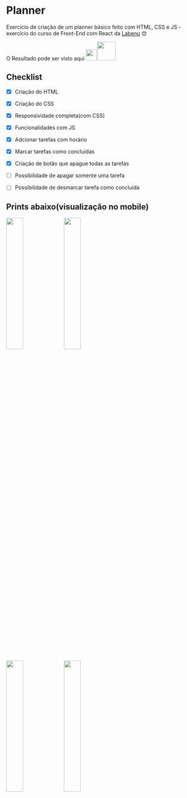 # Planner

Exercício de criação de um planner básico feito com HTML, CSS e JS - exercício do curso de Front-End com React da [Labenu](https://www.labenu.com.br/) :heart_eyes:             

O Resultado pode ser visto aqui <img src="https://toppng.com/uploads/preview/finger-finger-icon-left-right-png-and-psd-finger-pointing-icon-115631043687g3bxc2upl.png" width="30"><a href="https://planner.araujocoding.repl.co/"><img src="https://upload.wikimedia.org/wikipedia/commons/thumb/b/b2/Repl.it_logo.svg/768px-Repl.it_logo.svg.png" width="50"></a>


## Checklist

- [x] Criação do HTML
- [x] Criação do CSS
- [x] Responsividade completa(com CSS)
- [x] Funcionalidades com JS
- [x] Adcionar tarefas com horário
- [x] Marcar tarefas como concluídas
- [x] Criação de botão que apague todas as tarefas 
- [ ] Possibilidade de apagar somente uma tarefa
- [ ] Possibilidade de desmarcar tarefa como concluída



## Prints abaixo(visualização no mobile)

<img src="https://i.ibb.co/QpznZYv/Whats-App-Image-2020-12-04-at-21-05-30-1.jpg" width="30%"> <img src="https://i.ibb.co/vP1Fyxr/Whats-App-Image-2020-12-04-at-21-05-30-2.jpg" width="30%">

<img src="https://i.ibb.co/zxq5kTF/Whats-App-Image-2020-12-04-at-21-05-30.jpg" width="30%"> <img src="https://i.ibb.co/QMsXD2m/Whats-App-Image-2020-12-04-at-21-05-30-3.jpg" width="30%">
